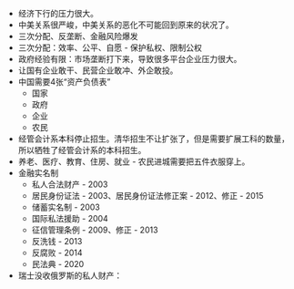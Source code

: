 - 经济下行的压力很大。
- 中美关系很严峻，中美关系的恶化不可能回到原来的状况了。
- 三次分配、反垄断、金融风险爆发
- 三次分配：效率、公平、自愿  - 保护私权、限制公权
- 政府经验有限：市场垄断打下来，导致很多平台企业压力很大。
- 让国有企业敢干、民营企业敢冲、外企敢投。
- 中国需要4张“资产负债表”
	- 国家
	- 政府
	- 企业
	- 农民
- 经管会计系本科停止招生。清华招生不让扩张了，但是需要扩展工科的数量，所以牺牲了经管会计系的本科招生。
- 养老、医疗、教育、住房、就业 - 农民进城需要把五件衣服穿上。
- 金融实名制
	- 私人合法财产 - 2003
	- 居民身份证法 - 2003、居民身份证法修正案 - 2012、修正 - 2015
	- 储蓄实名制 - 2003
	- 国际私法援助 - 2004
	- 征信管理条例 - 2009、修正 - 2013
	- 反洗钱 - 2013
	- 反腐败 - 2014
	- 民法典 - 2020
- 瑞士没收俄罗斯的私人财产：